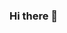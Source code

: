 ### Hi there 👋

<!--
**Nikostormkilla/Nikostormkilla** is a ✨ _special_ ✨ repository because its `README.md` (this file) appears on your GitHub profile.

Here are some ideas to get you started:

- 🔭 I’m currently working on GameMaker games
- 🌱 I’m currently learning GameMaker Language
- 🤔 I’m looking for help with making joke/meme audio for Newgrounds with @TruncateVirus99
- 💬 Ask me about the fact that tailsmo shipping is fucking gross
- 📫 How to reach me: Nikostormkilla#1380 on Discord
- 😄 Pronouns: I'm a guy, you cretin.
- ⚡ Fun fact: #2 "animephobe" on twitter
